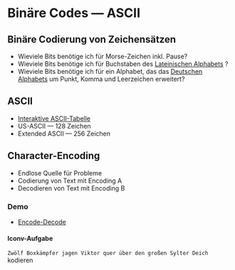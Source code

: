 # Binäre Codes — ASCII

## Binäre Codierung von Zeichensätzen

- Wieviele Bits benötige ich für Morse-Zeichen inkl. Pause?
- Wieviele Bits benötige ich für Buchstaben des [Lateinischen Alphabets](https://de.wikipedia.org/wiki/Lateinisches_Alphabet) ?
- Wieviele Bits benötige ich für ein Alphabet, das das [Deutschen Alphabets](https://de.wikipedia.org/wiki/Deutsches_Alphabet) um Punkt, Komma und Leerzeichen erweitert?

## ASCII

- [Interaktive ASCII-Tabelle](https://theasciicode.com.ar/)
- US-ASCII — 128 Zeichen
- Extended ASCII — 256 Zeichen

## Character-Encoding

- Endlose Quelle für Probleme
- Codierung von Text mit Encoding A
- Decodieren von Text mit Encoding B

### Demo
- [Encode-Decode](http://string-functions.com/encodedecode.aspx)

#### Iconv-Aufgabe

`Zwölf Boxkämpfer jagen Viktor quer über den großen Sylter Deich` kodieren



